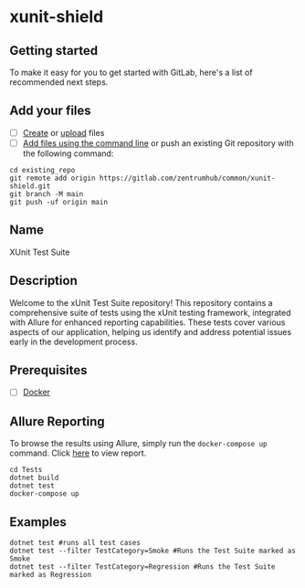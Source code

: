 # xunit-shield



## Getting started

To make it easy for you to get started with GitLab, here's a list of recommended next steps.

## Add your files

- [ ] [Create](https://docs.gitlab.com/ee/user/project/repository/web_editor.html#create-a-file) or [upload](https://docs.gitlab.com/ee/user/project/repository/web_editor.html#upload-a-file) files
- [ ] [Add files using the command line](https://docs.gitlab.com/ee/gitlab-basics/add-file.html#add-a-file-using-the-command-line) or push an existing Git repository with the following command:

```
cd existing_repo
git remote add origin https://gitlab.com/zentrumhub/common/xunit-shield.git
git branch -M main
git push -uf origin main
```

## Name
XUnit Test Suite

## Description
Welcome to the xUnit Test Suite repository! This repository contains a comprehensive suite of tests using the xUnit testing framework, integrated with Allure for enhanced reporting capabilities. These tests cover various aspects of our application, helping us identify and address potential issues early in the development process.

## Prerequisites
- [ ] [Docker](https://docs.docker.com/get-docker/)

## Allure Reporting
To browse the results using Allure, simply run the ```docker-compose up``` command.
Click [here](http://localhost:5050/allure-docker-service/projects/default/reports/latest/index.html) to view report.
```
cd Tests
dotnet build
dotnet test
docker-compose up
```

## Examples
```
dotnet test #runs all test cases
dotnet test --filter TestCategory=Smoke #Runs the Test Suite marked as Smoke
dotnet test --filter TestCategory=Regression #Runs the Test Suite marked as Regression
```